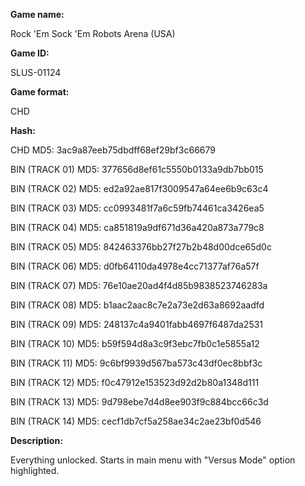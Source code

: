 **Game name:**

Rock 'Em Sock 'Em Robots Arena (USA)

**Game ID:**

SLUS-01124

**Game format:**

CHD

**Hash:**

CHD MD5: 3ac9a87eeb75dbdff68ef29bf3c66679

BIN (TRACK 01) MD5: 377656d8ef61c5550b0133a9db7bb015

BIN (TRACK 02) MD5: ed2a92ae817f3009547a64ee6b9c63c4

BIN (TRACK 03) MD5: cc0993481f7a6c59fb74461ca3426ea5

BIN (TRACK 04) MD5: ca851819a9df671d36a420a873a779c8

BIN (TRACK 05) MD5: 842463376bb27f27b2b48d00dce65d0c

BIN (TRACK 06) MD5: d0fb64110da4978e4cc71377af76a57f

BIN (TRACK 07) MD5: 76e10ae20ad4f4d85b9838523746283a

BIN (TRACK 08) MD5: b1aac2aac8c7e2a73e2d63a8692aadfd

BIN (TRACK 09) MD5: 248137c4a9401fabb4697f6487da2531

BIN (TRACK 10) MD5: b59f594d8a3c9f3ebc7fb0c1e5855a12

BIN (TRACK 11) MD5: 9c6bf9939d567ba573c43df0ec8bbf3c

BIN (TRACK 12) MD5: f0c47912e153523d92d2b80a1348d111

BIN (TRACK 13) MD5: 9d798ebe7d4d8ee903f9c884bcc66c3d

BIN (TRACK 14) MD5: cecf1db7cf5a258ae34c2ae23bf0d546

**Description:**

Everything unlocked. Starts in main menu with "Versus Mode" option highlighted.